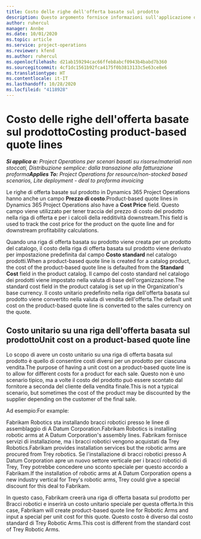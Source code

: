 ```yaml
---
title: Costo delle righe dell'offerta basate sul prodotto
description: Questo argomento fornisce informazioni sull'applicazione di un prezzo di costo a una riga di offerta basata su prodotto.
author: ruhercul
manager: Annbe
ms.date: 10/01/2020
ms.topic: article
ms.service: project-operations
ms.reviewer: kfend
ms.author: ruhercul
ms.openlocfilehash: d21ab159294cac66ffeb8abcf0943b4babd7b360
ms.sourcegitcommit: 4cf1dc1561b92fca4175f0b3813133c5e63ce8e6
ms.translationtype: HT
ms.contentlocale: it-IT
ms.lasthandoff: 10/28/2020
ms.locfileid: "4118928"
---
```

# <a name="costing-product-based-quote-lines"></a><span data-ttu-id="6e8ce-103">Costo delle righe dell'offerta basate sul prodotto</span><span class="sxs-lookup"><span data-stu-id="6e8ce-103">Costing product-based quote lines</span></span>

<span data-ttu-id="6e8ce-104">_**Si applica a:** Project Operations per scenari basati su risorse/materiali non stoccati, Distribuzione semplice: dalla transazione alla fatturazione proforma_</span><span class="sxs-lookup"><span data-stu-id="6e8ce-104">_**Applies To:** Project Operations for resource/non-stocked based scenarios, Lite deployment - deal to proforma invoicing_</span></span>


<span data-ttu-id="6e8ce-105">Le righe di offerta basate sul prodotto in Dynamics 365 Project Operations hanno anche un campo **Prezzo di costo**.</span><span class="sxs-lookup"><span data-stu-id="6e8ce-105">Product-based quote lines in Dynamics 365 Project Operations also have a **Cost Price** field.</span></span> <span data-ttu-id="6e8ce-106">Questo campo viene utilizzato per tener traccia del prezzo di costo del prodotto nella riga di offerta e per i calcoli della redditività downstream.</span><span class="sxs-lookup"><span data-stu-id="6e8ce-106">This field is used to track the cost price for the product on the quote line and for downstream profitability calculations.</span></span>

<span data-ttu-id="6e8ce-107">Quando una riga di offerta basata su prodotto viene creata per un prodotto del catalogo, il costo della riga di offerta basata sul prodotto viene derivato per impostazione predefinita dal campo **Costo standard** nel catalogo prodotti.</span><span class="sxs-lookup"><span data-stu-id="6e8ce-107">When a product-based quote line is created for a catalog product, the cost of the product-based quote line is defaulted from the **Standard Cost** field in the product catalog.</span></span> <span data-ttu-id="6e8ce-108">Il campo del costo standard nel catalogo dei prodotti viene impostato nella valuta di base dell'organizzazione.</span><span class="sxs-lookup"><span data-stu-id="6e8ce-108">The standard cost field in the product catalog is set up in the Organization's base currency.</span></span> <span data-ttu-id="6e8ce-109">Il costo unitario predefinito nella riga dell'offerta basata sul prodotto viene convertito nella valuta di vendita dell'offerta.</span><span class="sxs-lookup"><span data-stu-id="6e8ce-109">The default unit cost on the product-based quote line is converted to the sales currency on the quote.</span></span>

## <a name="unit-cost-on-a-product-based-quote-line"></a><span data-ttu-id="6e8ce-110">Costo unitario su una riga dell'offerta basata sul prodotto</span><span class="sxs-lookup"><span data-stu-id="6e8ce-110">Unit cost on a product-based quote line</span></span>

<span data-ttu-id="6e8ce-111">Lo scopo di avere un costo unitario su una riga di offerta basata sul prodotto è quello di consentire costi diversi per un prodotto per ciascuna vendita.</span><span class="sxs-lookup"><span data-stu-id="6e8ce-111">The purpose of having a unit cost on a product-based quote line is to allow for different costs for a product for each sale.</span></span> <span data-ttu-id="6e8ce-112">Questo non è uno scenario tipico, ma a volte il costo del prodotto può essere scontato dal fornitore a seconda del cliente della vendita finale.</span><span class="sxs-lookup"><span data-stu-id="6e8ce-112">This is not a typical scenario, but sometimes the cost of the product may be discounted by the supplier depending on the customer of the final sale.</span></span>

<span data-ttu-id="6e8ce-113">Ad esempio:</span><span class="sxs-lookup"><span data-stu-id="6e8ce-113">For example:</span></span>

<span data-ttu-id="6e8ce-114">Fabrikam Robotics sta installando bracci robotici presso le linee di assemblaggio di A Datum Corporation.</span><span class="sxs-lookup"><span data-stu-id="6e8ce-114">Fabrikam Robotics is installing robotic arms at A Datum Corporation's assembly lines.</span></span> <span data-ttu-id="6e8ce-115">Fabrikam fornisce servizi di installazione, ma i bracci robotici vengono acquistati da Trey Robotics.</span><span class="sxs-lookup"><span data-stu-id="6e8ce-115">Fabrikam provides installation services but the robotic arms are procured from Trey robotics.</span></span> <span data-ttu-id="6e8ce-116">Se l'installazione di bracci robotici presso A Datum Corporation apre un nuovo settore verticale per i bracci robotici di Trey, Trey potrebbe concedere uno sconto speciale per questo accordo a Fabrikam.</span><span class="sxs-lookup"><span data-stu-id="6e8ce-116">If the installation of robotic arms at A Datum Corporation opens a new industry vertical for Trey's robotic arms, Trey could give a special discount for this deal to Fabrikam.</span></span>

<span data-ttu-id="6e8ce-117">In questo caso, Fabrikam creerà una riga di offerta basata sul prodotto per Bracci robotici e inserirà un costo unitario speciale per questa offerta.</span><span class="sxs-lookup"><span data-stu-id="6e8ce-117">In this case, Fabrikam will create product-based quote line for Robotic Arms and input a special per unit cost for this quote.</span></span> <span data-ttu-id="6e8ce-118">Questo costo è diverso dal costo standard di Trey Robotic Arms.</span><span class="sxs-lookup"><span data-stu-id="6e8ce-118">This cost is different from the standard cost of Trey Robotic Arms.</span></span>
